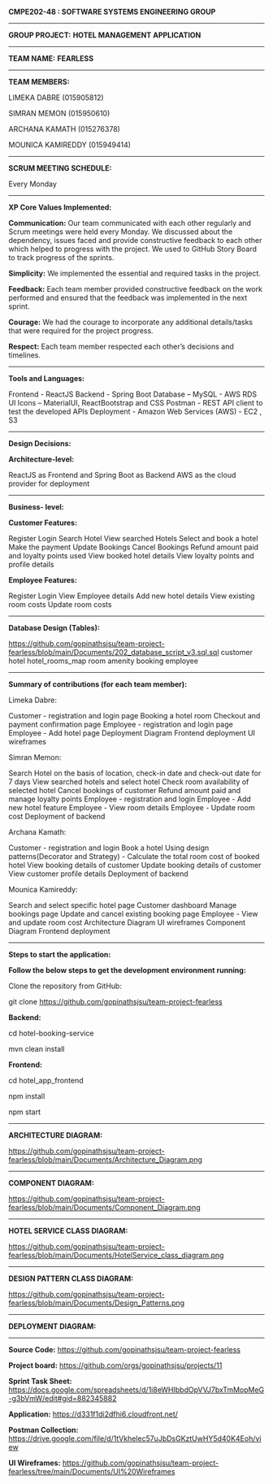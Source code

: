**CMPE202-48 : SOFTWARE SYSTEMS ENGINEERING GROUP**

-----------------------------------------------------------------------------------------------------------------------------------------------------------


**GROUP PROJECT:**   **HOTEL MANAGEMENT APPLICATION**                                                                                                                       

------------------------------------------------------------------------------------------------------------------------------------------------------------


**TEAM NAME:** **FEARLESS**

------------------------------------------------------------------------------------------------------------------------------------------------------------

**TEAM MEMBERS:**    


 LIMEKA DABRE (015905812)

 SIMRAN MEMON (015950610)

 ARCHANA KAMATH (015276378)

 MOUNICA KAMIREDDY (015949414)
 
 --------------------------------------------------------------------------------------------------------------------------------------------------------------
              
**SCRUM MEETING SCHEDULE:**

Every Monday


---------------------------------------------------------------------------------------------------------------------------------------------------------------
**XP Core Values Implemented:**

**Communication:** Our team communicated with each other regularly and Scrum meetings were held every Monday. We discussed about the dependency, issues faced and provide constructive feedback to each other which helped to progress with the project. We used to GitHub Story Board to track progress of the sprints.


**Simplicity:** We implemented the essential and required tasks in the project.


**Feedback:** Each team member provided constructive feedback on the work performed and ensured that the feedback was implemented in the next sprint.


**Courage:** We had the courage to incorporate any additional details/tasks that were required for the project progress.


**Respect:** Each team member respected each other’s decisions and timelines.


----------------------------------------------------------------------------------------------------------------------------------------------------------

**Tools and Languages:**

Frontend - ReactJS
Backend - Spring Boot
Database – MySQL - AWS RDS
UI Icons – MaterialUI, ReactBootstrap and CSS
Postman - REST API client to test the developed APIs
Deployment - Amazon Web Services (AWS) - EC2 , S3

-----------------------------------------------------------------------------------------------------------------------------------------------------------

**Design Decisions:**


**Architecture-level:**

ReactJS as Frontend and Spring Boot as Backend
AWS as the cloud provider for deployment

----------------------------------------------------------------------------------------------------------------------------------------------------------

**Business- level:**


**Customer Features:**

Register
Login
Search Hotel
View searched Hotels
Select and book a hotel
Make the payment
Update Bookings
Cancel Bookings
Refund amount paid and loyalty points used
View booked hotel details
View loyalty points and profile details



**Employee Features:**

Register
Login
View Employee details
Add new hotel details
View existing room costs
Update room costs


---------------------------------------------------------------------------------------------------------------------------------------------------------------
**Database Design (Tables):**

https://github.com/gopinathsjsu/team-project-fearless/blob/main/Documents/202_database_script_v3.sql.sql
customer
hotel
hotel_rooms_map
room
amenity
booking
employee

----------------------------------------------------------------------------------------------------------------------------------------------------------

**Summary of contributions (for each team member):**


Limeka Dabre:

Customer - registration and login page
Booking a hotel room
Checkout and payment confirmation page
Employee - registration and login page
Employee - Add hotel page
Deployment Diagram
Frontend deployment
UI wireframes



Simran Memon:

Search Hotel on the basis of location, check-in date and check-out date for 7 days
View searched hotels and select hotel
Check room availability of selected hotel
Cancel bookings of customer
Refund amount paid and manage loyalty points
Employee - registration and login
Employee - Add new hotel feature
Employee - View room details
Employee - Update room cost
Deployment of backend

Archana Kamath:

Customer - registration and login
Book a hotel
Using design patterns(Decorator and Strategy) -  Calculate the total room cost of booked hotel
View booking details of customer
Update booking details of customer
View customer profile details
Deployment of backend



Mounica Kamireddy:

Search and select specific hotel page
Customer dashboard
Manage bookings page
Update and cancel existing booking page
Employee - View and update room cost
Architecture Diagram
UI wireframes
Component Diagram
Frontend deployment

----------------------------------------------------------------------------------------------------------------------------------------------------------

**Steps to start the application:**

**Follow the below steps to get the development environment running:**


Clone the repository from GitHub:

git clone https://github.com/gopinathsjsu/team-project-fearless


**Backend:**

cd hotel-booking-service

mvn clean install

**Frontend:**

cd hotel_app_frontend

npm install

npm start


--------------------------------------------------------------------------------------------------------------------------------------------------------


**ARCHITECTURE DIAGRAM:**


https://github.com/gopinathsjsu/team-project-fearless/blob/main/Documents/Architecture_Diagram.png

----------------------------------------------------------------------------------------------------------------------------------------------------------------

**COMPONENT DIAGRAM:**


https://github.com/gopinathsjsu/team-project-fearless/blob/main/Documents/Component_Diagram.png

----------------------------------------------------------------------------------------------------------------------------------------------------------------

**HOTEL SERVICE CLASS DIAGRAM:**


https://github.com/gopinathsjsu/team-project-fearless/blob/main/Documents/HotelService_class_diagram.png

--------------------------------------------------------------------------------------------------------------------------------------------------------------


**DESIGN PATTERN CLASS DIAGRAM:**


https://github.com/gopinathsjsu/team-project-fearless/blob/main/Documents/Design_Patterns.png


------------------------------------------------------------------------------------------------------------------------------------------------------------------

**DEPLOYMENT DIAGRAM:**


----------------------------------------------------------------------------------------------------------------------------------------------------------------

**Source Code:** https://github.com/gopinathsjsu/team-project-fearless


**Project board:** https://github.com/orgs/gopinathsjsu/projects/11


**Sprint Task Sheet:** https://docs.google.com/spreadsheets/d/1i8eWHIbbdOpVVJ7bxTmMopMeG-g3bVmW/edit#gid=882345882


**Application:** https://d331f1di2dfhi6.cloudfront.net/


**Postman Collection:** https://drive.google.com/file/d/1tVkhelec57uJbDsGKztUwHY5d40K4Eoh/view


**UI Wireframes:**  https://github.com/gopinathsjsu/team-project-fearless/tree/main/Documents/UI%20Wireframes





